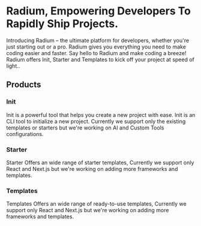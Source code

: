 # Radium, Empowering Developers To Rapidly Ship Projects.

Introducing Radium – the ultimate platform for developers, whether you're just starting out or a pro. Radium gives you everything you need to make coding easier and faster. Say hello to Radium and make coding a breeze! Radium offers Init, Starter and Templates to kick off your project at speed of light..

## Products

### Init

Init is a powerful tool that helps you create a new project with ease. Init is an CLI tool to initialize a new project. Currently we support only the existing templates or starters but we're working on AI and Custom Tools configurations.

### Starter

Starter Offers an wide range of starter templates, Currently we support only React and Next.js but we're working on adding more frameworks and templates.

### Templates

Templates Offers an wide range of ready-to-use templates, Currently we support only React and Next.js but we're working on adding more frameworks and templates.